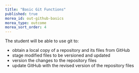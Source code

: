 ```yaml
---
title: "Basic Git Functions"
published: true
morea_id: out-github-basics
morea_type: outcome
morea_sort_order: 4
---
```


The student will be able to use git to:

- obtain a local copy of a repository and its files from GitHub
- stage modified files to be versioned and updated
- version the changes to the repository files
- update GitHub with the revised version of the repository files
